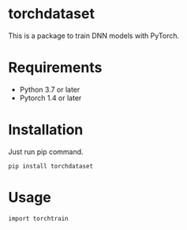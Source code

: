 # torchdataset
This is a package to train DNN models with PyTorch.

# Requirements
- Python 3.7 or later
- Pytorch 1.4 or later

# Installation
Just run pip command.
```
pip install torchdataset
```

# Usage
```
import torchtrain
```
